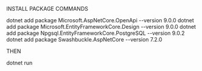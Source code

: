 INSTALL PACKAGE COMMANDS

dotnet add package Microsoft.AspNetCore.OpenApi --version 9.0.0
dotnet add package Microsoft.EntityFrameworkCore.Design --version 9.0.0
dotnet add package Npgsql.EntityFrameworkCore.PostgreSQL --version 9.0.2
dotnet add package Swashbuckle.AspNetCore --version 7.2.0

THEN

dotnet run